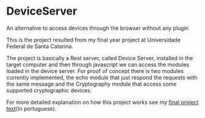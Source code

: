 # DeviceServer
An alternative to access devices through the browser without any plugin

This is the project resulted from my final year project at Universidade Federal de Santa Catarina.

The project is basically a Rest server, called Device Server, installed in the target computer and then through javascript we can access the modules loaded in the device server.
For proof of concept there is two modules currently implemented, the echo module that just respond the requests with the same message and the Cryptography module that access some supported cryptographic devices.

For more detailed explanation on how this project works see my [final project text](TCC.pdf)(In portuguese).
